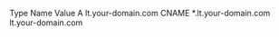 Type    Name                     Value
A       lt.your-domain.com      <Your-Server-IP>
CNAME    *.lt.your-domain.com    lt.your-domain.com